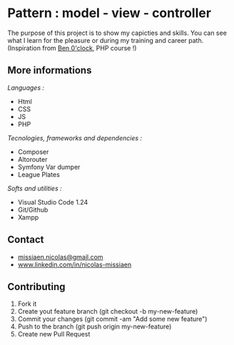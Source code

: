 # Pattern : model - view - controller

The purpose of this project is to show my capicties and skills. You can see what I learn for the pleasure or during my training and career path. (Inspiration from [Ben 0'clock](https://oclock.io/), PHP course !)

## More informations

*Languages :*
- Html
- CSS
- JS
- PHP

*Tecnologies, frameworks and dependencies :*
- Composer
- Altorouter
- Symfony Var dumper
- League Plates

*Softs and utilities :*
- Visual Studio Code 1.24
- Git/Github
- Xampp

## Contact
- missiaen.nicolas@gmail.com
- www.linkedin.com/in/nicolas-missiaen

## Contributing
1. Fork it
2. Create yout feature branch (git checkout -b my-new-feature)
3. Commit your changes (git commit -am "Add some new feature")
4. Push to the branch (git push origin my-new-feature)
5. Create new Pull Request
